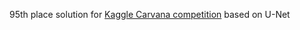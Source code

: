 95th place solution for [Kaggle Carvana competition](https://www.kaggle.com/c/carvana-image-masking-challenge) based on U-Net

